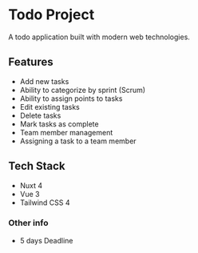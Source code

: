 # Todo Project

A todo application built with modern web technologies.

## Features

* Add new tasks
* Ability to categorize by sprint (Scrum)
* Ability to assign points to tasks
* Edit existing tasks
* Delete tasks
* Mark tasks as complete
* Team member management
* Assigning a task to a team member

## Tech Stack

* Nuxt 4
* Vue 3
* Tailwind CSS 4



### Other info

* 5 days Deadline
